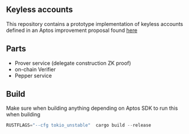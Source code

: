 ## Keyless accounts
This repository contains a prototype implementation of keyless accounts defined in an Aptos improvement proposal found [here](https://github.com/aptos-foundation/AIPs/blob/main/aips/aip-61.md)


## Parts
- Prover service (delegate construction ZK proof)
- on-chain Verifier
- Pepper service

## Build

Make sure when building anything depending on Aptos SDK to run this when building

```rust
RUSTFLAGS="--cfg tokio_unstable"  cargo build --release
```
